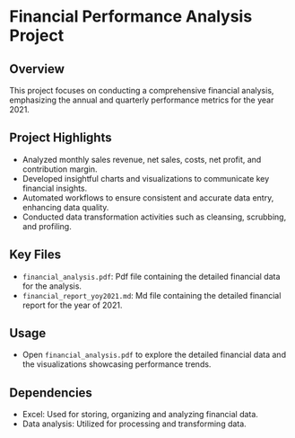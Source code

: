 # Financial Performance Analysis Project

## Overview
This project focuses on conducting a comprehensive financial analysis, emphasizing the annual and quarterly performance metrics for the year 2021.

## Project Highlights
- Analyzed monthly sales revenue, net sales, costs, net profit, and contribution margin.
- Developed insightful charts and visualizations to communicate key financial insights.
- Automated workflows to ensure consistent and accurate data entry, enhancing data quality.
- Conducted data transformation activities such as cleansing, scrubbing, and profiling.

## Key Files
- `financial_analysis.pdf`: Pdf file containing the detailed financial data for the analysis.
- `financial_report_yoy2021.md`: Md file containing the detailed financial report for the year of 2021.

## Usage
- Open `financial_analysis.pdf` to explore the detailed financial data and the visualizations showcasing performance trends.

## Dependencies
- Excel: Used for storing, organizing and analyzing financial data.
- Data analysis: Utilized for processing and transforming data.

